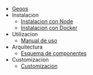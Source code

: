 * [Geoos](../README.md)
* Instalacion
  * [Instalacion con Node](instalacion/node.md)
  * [Instalacion con Docker](instalacion/docker.md)
* Utilizacion
  * [Manual de uso](manual/manual.md)
* Arquitectura
  * [Esquema de componentes](arquitectura/arquitectura.md)
* Customizacion
  * [Customizacion](customizacion/customizacion.md)
